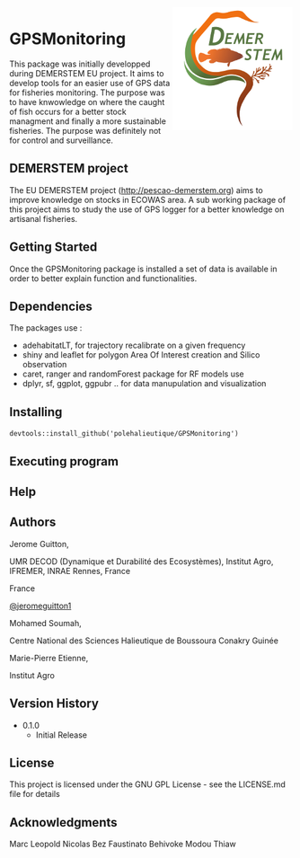 <img src="./man/figures/demerstem_court_transpa.png" alt="DEMERSTEM project" align="right">

# GPSMonitoring

This package was initially developped during DEMERSTEM EU project. It aims to develop tools for an easier use of GPS data for fisheries monitoring. The purpose was to have knwowledge on where the caught of fish occurs for a better stock managment and finally a more sustainable fisheries. The purpose was definitely not for control and surveillance.

## DEMERSTEM project

The EU DEMERSTEM project (http://pescao-demerstem.org) aims to improve knowledge on stocks in ECOWAS area. A sub working package of this project aims to study the use of GPS logger for a better knowledge on artisanal fisheries.

## Getting Started

Once the GPSMonitoring package is installed a set of data is available in order to better explain function and functionalities. 

## Dependencies

The packages use :
* adehabitatLT, for trajectory recalibrate on a given frequency
* shiny and leaflet for polygon Area Of Interest creation and Silico observation
* caret, ranger and randomForest package for RF models use
* dplyr, sf, ggplot, ggpubr .. for data manupulation and visualization

## Installing

```
devtools::install_github('polehalieutique/GPSMonitoring')
```

## Executing program


## Help


## Authors

Jerome Guitton, 

UMR DECOD (Dynamique et Durabilité des Ecosystèmes), Institut Agro, IFREMER, INRAE Rennes, France

France


[@jeromeguitton1](https://twitter.com/jeromeguitton1)

Mohamed Soumah, 

Centre National des Sciences Halieutique de Boussoura 
Conakry
Guinée

Marie-Pierre Etienne, 

Institut Agro


## Version History

* 0.1.0
    * Initial Release

## License

This project is licensed under the GNU GPL License - see the LICENSE.md file for details

## Acknowledgments

Marc Leopold
Nicolas Bez
Faustinato Behivoke
Modou Thiaw

